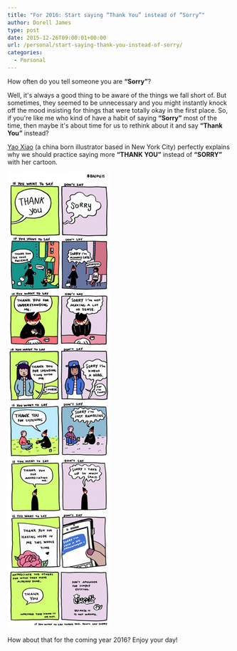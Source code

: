 ```yaml
---
title: "For 2016: Start saying “Thank You” instead of “Sorry”"
author: Dorell James
type: post
date: 2015-12-26T09:00:01+00:00
url: /personal/start-saying-thank-you-instead-of-sorry/
categories:
  - Personal
---
```


How often do you tell someone you are **&#8220;Sorry&#8221;**?

Well, it's always a good thing to be aware of the things we fall short of. But sometimes, they seemed to be unnecessary and you might instantly knock off the mood insisting for things that were totally okay in the first place. So, if you're like me who kind of have a habit of saying **&#8220;Sorry&#8221;** most of the time, then maybe it's about time for us to rethink about it and say **&#8220;Thank You&#8221;** instead? <span class="wp-font-emots-emo-happy"></span>

<a target="_blank" ref="nofollow" href="http://www.yaoxiaoart.com/">Yao Xiao</a> (a china born illustrator based in New York City) perfectly explains why we should practice saying more **“THANK YOU”** instead of **“SORRY”** with her cartoon.

![Thank You Not Sorry Image](./image.jpg)

How about that for the coming year 2016? Enjoy your day! <span class="wp-font-emots-emo-happy"></span>
